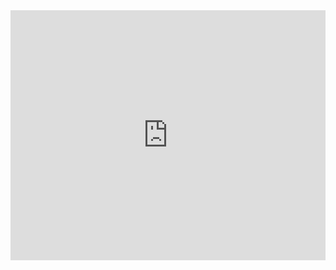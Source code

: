 <iframe style="position: float; height: 400px; width: 100%; border: 1px; font-size: 10px" src="https://query.wikidata.org/embed.html#%23AA%20Petronella%20Moens%0ASELECT%20%3Fitem%20%3FitemLabel%20%3Fimage%0AWHERE%20%0A%7B%0A%20%20%3Fitem%20wdt%3AP31%20wd%3AQ81564326%20.%0A%20%20%3Fitem%20wdt%3AP361%20wd%3AQ72752530%20.%0A%20%20%3Fitem%20wdt%3AP18%20%3Fimage%20.%0A%20%20SERVICE%20wikibase%3Alabel%20%7B%20bd%3AserviceParam%20wikibase%3Alanguage%20%22%5BAUTO_LANGUAGE%5D%2Cen%22.%20%7D%0A%7D" referrerpolicy="origin" sandbox="allow-scripts allow-same-origin allow-popups"></iframe>
